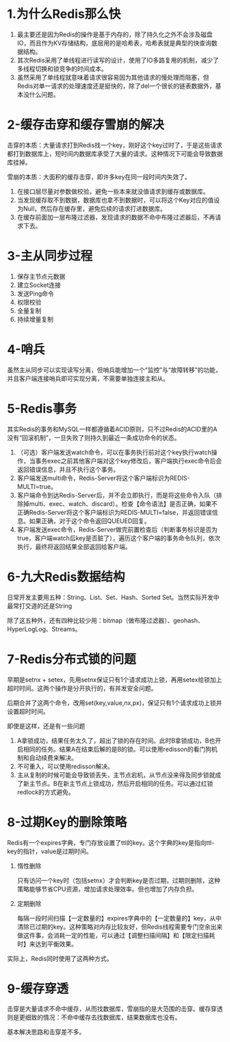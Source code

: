# 1.为什么Redis那么快

1. 最主要还是因为Redis的操作是基于内存的，除了持久化之外不会涉及磁盘IO，而且作为KV存储结构，底层用的是哈希表，哈希表就是典型的快查询数据结构。
2. 其次Redis采用了单线程进行读写的设计，使用了IO多路复用的机制，减少了多线程切换和锁竞争的时间成本。
3. 虽然采用了单线程就意味着请求很容易因为其他请求的慢处理而阻塞，但Redis对单一请求的处理速度还是挺快的，除了del一个很长的链表数据外，基本没什么问题。

# 2-缓存击穿和缓存雪崩的解决

击穿的本质：大量请求打到Redis找一个key，刚好这个key过时了，于是这些请求都打到数据库上，短时间内数据库承受了大量的请求。这种情况下可能会导致数据库挂掉。

雪崩的本质：大面积的缓存击穿，即许多key在同一段时间内失效了。

1. 在接口层尽量对参数做校验，避免一些本来就没值请求到缓存或数据库。
2. 当发现缓存取不到数据，数据库也拿不到数据时，可以将这个Key对应的值设为Null，然后存在缓存里，避免后续的请求打进数据库。
3. 在缓存前面加一层布隆过滤器，发现请求的数据不命中布隆过滤器后，不再请求下去。

# 3-主从同步过程

1. 保存主节点元数据
2. 建立Socket连接
3. 发送Ping命令
4. 权限校验
5. 全量复制
6. 持续增量复制

# 4-哨兵

虽然主从同步可以实现读写分离，但哨兵能增加一个“监控”与“故障转移”的功能，并且客户端连接哨兵即可实现分离，不需要单独连接主和从。

# 5-Redis事务

其实Redis的事务和MySQL一样都遵循着ACID原则，只不过Redis的ACID里的A没有“回滚机制”，一旦失败了则持久到最近一条成功命令的状态。

1. （可选）客户端发送watch命令，可以在事务执行前对这个key执行watch操作，当事务exec之前其他客户端对这个key修改后，客户端执行exec命令后会返回错误信息，并且不执行这个事务。
2. 客户端发送multi命令，Redis-Server将这个客户端标识为REDIS-MULTI=true。
3. 客户端命令到达Redis-Server后，并不会立即执行，而是将这些命令入队（排除掉multi、exec、watch、discard）。检查【命令语法】是否正确，如果不正确Redis-Server将这个客户端标识为REDIS-MULTI=false，并返回错误信息。如果正确，对于这个命令返回QUEUED回复。
4. 客户端发送exec命令，Redis-Server做完前置检查后（判断事务标识是否为true，客户端watch后key是否脏了），遍历这个客户端的事务命令队列，依次执行，最终将返回结果全部返回给客户端。

# 6-九大Redis数据结构

日常开发主要用五种：String、List、Set、Hash、Sorted Set。当然实际开发中最常打交道的还是String

除了这五种外，还有四种比较少用：bitmap（做布隆过滤器）、geohash、HyperLogLog、Streams。

# 7-Redis分布式锁的问题

早期是setnx + setex，先用setnx保证只有1个请求成功上锁，再用setex给锁加上超时时间。这两个操作是分开执行的，有并发安全问题。

后期合并了这两个命令，改用set(key,value,nx,px)，保证只有1个请求成功上锁并设置超时时间。

即使是这样，还是有一些问题

1. A拿锁成功，结果任务太久了，超出了锁的存在时间。此时B拿锁成功，B也开启相同的任务。结果A在结束后解的是B的锁。可以使用redisson的看门狗机制和自动续费来解决。
2. 不可重入，可以使用redisson解决。
3. 主从复制的时候可能会导致锁丢失，主节点宕机，从节点没来得及同步锁就成了新主节点。B在新主节点上锁成功，然后开启相同的任务。可以通过红锁redlock的方式避免。

# 8-过期Key的删除策略

Redis有一个expires字典，专门存放设置了ttl的key。这个字典的key是指向ttl-key的指针，value是过期时间。

1. 惰性删除

   只有访问一个key时（包括setnx）才会判断key是否过期，过期则删除，这种策略能够节省CPU资源，增加请求处理效率。但也增加了内存负担。

2. 定期删除

   每隔一段时间扫描【一定数量的】expires字典中的【一定数量的】key，从中清除已过期的key。这种策略对内存比较友好，但Redis线程需要专门空余出来做这件事，会消耗一定的性能，可以通过【调整扫描间隔】和【限定扫描耗时】来达到平衡效果。

实际上，Redis同时使用了这两种方式。

# 9-缓存穿透

击穿是大量请求不命中缓存，从而找数据库，雪崩指的是大范围的击穿。缓存穿透则是更细致的情况：不命中缓存去找数据库，结果数据库也没有。

基本解决思路和击穿差不多。
